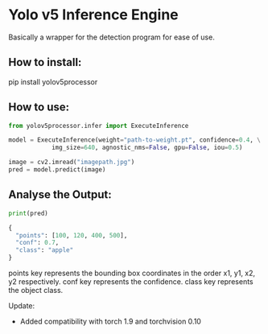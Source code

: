 # Yolo v5 Inference Engine
Basically a wrapper for the detection program for ease of use.

## How to install:
pip install yolov5processor

## How to use:
```python
from yolov5processor.infer import ExecuteInference 

model = ExecuteInference(weight="path-to-weight.pt", confidence=0.4, \
            img_size=640, agnostic_nms=False, gpu=False, iou=0.5)

image = cv2.imread("imagepath.jpg")
pred = model.predict(image)
```
## Analyse the Output:

```python
print(pred)

{
  "points": [100, 120, 400, 500],
  "conf": 0.7,
  "class": "apple"
}
```
points key represents the bounding box coordinates in the order x1, y1, x2, y2 respectively.
conf key represents the confidence.
class key represents the object class.

Update:
*  Added compatibility with torch 1.9 and torchvision 0.10
